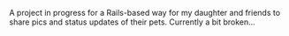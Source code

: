 A project in progress for a Rails-based way for my daughter and friends to share pics and status updates of their pets. Currently a bit broken...
